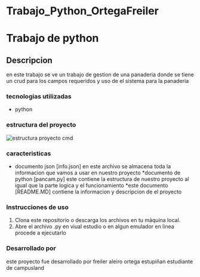 # Trabajo_Python_OrtegaFreiler

# Trabajo de python

## Descripcion 
en este trabajo se ve un trabajo de gestion de una panaderia donde se tiene un crud para los campos requeridos y uso de el sistema para la panaderia 

### tecnologias utilizadas 


* python


### estructura del proyecto 
![estructura proyecto cmd](image.png)

### caracteristicas 
* documento json [info.json] en este archivo se almacena toda la informacion que vamos a usar en nuestro proyecto 
*documento de python [pancam.py] este contiene la estructura de nuestro proyecto al igual que la parte logica y el funcionamiento 
*este documento [README.MD] contiene la informacion y descripcion de el proyecto 

### Instrucciones de uso

1. Clona este repositorio o descarga los archivos en tu máquina local.
2. Abre el archivo .py en viual estudio o en algun emulador en linea procede a ejecutarlo


### Desarrollado por 

este proyecto fue desarrollado por freiler aleiro ortega estupiñan estudiante de campusland
